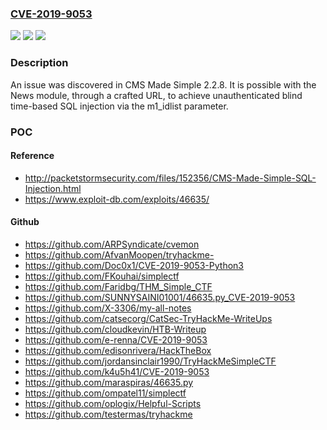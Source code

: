 ### [CVE-2019-9053](https://cve.mitre.org/cgi-bin/cvename.cgi?name=CVE-2019-9053)
![](https://img.shields.io/static/v1?label=Product&message=n%2Fa&color=blue)
![](https://img.shields.io/static/v1?label=Version&message=n%2Fa&color=blue)
![](https://img.shields.io/static/v1?label=Vulnerability&message=n%2Fa&color=brighgreen)

### Description

An issue was discovered in CMS Made Simple 2.2.8. It is possible with the News module, through a crafted URL, to achieve unauthenticated blind time-based SQL injection via the m1_idlist parameter.

### POC

#### Reference
- http://packetstormsecurity.com/files/152356/CMS-Made-Simple-SQL-Injection.html
- https://www.exploit-db.com/exploits/46635/

#### Github
- https://github.com/ARPSyndicate/cvemon
- https://github.com/AfvanMoopen/tryhackme-
- https://github.com/Doc0x1/CVE-2019-9053-Python3
- https://github.com/FKouhai/simplectf
- https://github.com/Faridbg/THM_Simple_CTF
- https://github.com/SUNNYSAINI01001/46635.py_CVE-2019-9053
- https://github.com/X-3306/my-all-notes
- https://github.com/catsecorg/CatSec-TryHackMe-WriteUps
- https://github.com/cloudkevin/HTB-Writeup
- https://github.com/e-renna/CVE-2019-9053
- https://github.com/edisonrivera/HackTheBox
- https://github.com/jordansinclair1990/TryHackMeSimpleCTF
- https://github.com/k4u5h41/CVE-2019-9053
- https://github.com/maraspiras/46635.py
- https://github.com/ompatel11/simplectf
- https://github.com/oplogix/Helpful-Scripts
- https://github.com/testermas/tryhackme

